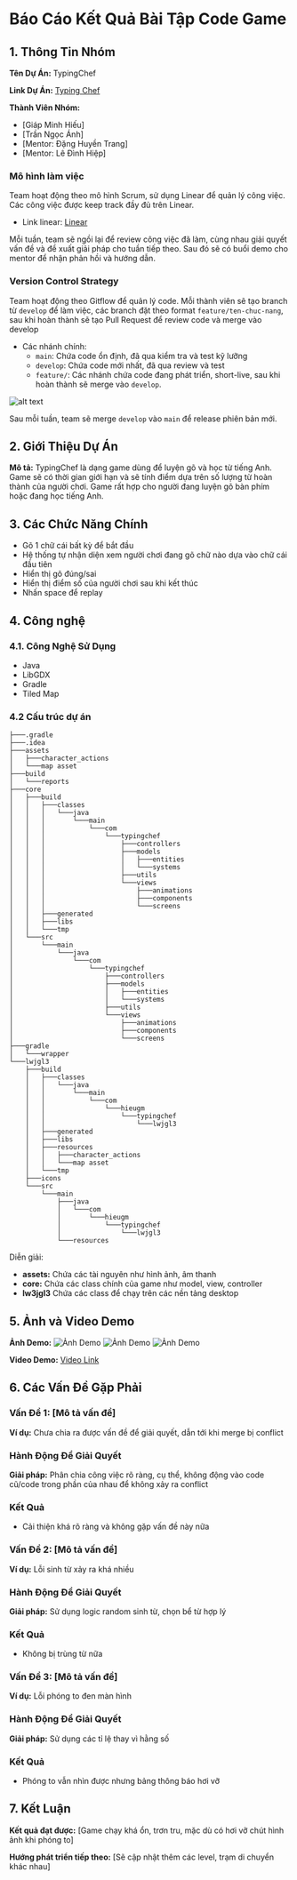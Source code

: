 # Báo Cáo Kết Quả Bài Tập Code Game

## 1. Thông Tin Nhóm

**Tên Dự Án:** TypingChef

**Link Dự Án:** [Typing Chef]([https://github.com/HieuGM/TypingChef])

**Thành Viên Nhóm:**
- [Giáp Minh Hiếu]
- [Trần Ngọc Ánh]
- [Mentor: Đặng Huyền Trang]
- [Mentor: Lê Đình Hiệp]



### Mô hình làm việc

Team hoạt động theo mô hình Scrum, sử dụng Linear để quản lý công việc. Các công việc được keep track đầy đủ trên Linear.
- Link linear: [Linear](https://linear.app/typingchef/team/TYP/all)

Mỗi tuần, team sẽ ngồi lại để review công việc đã làm, cùng nhau giải quyết vấn đề và đề xuất giải pháp cho tuần tiếp theo. Sau đó sẽ có buổi demo cho mentor để nhận phản hồi và hướng dẫn.

### Version Control Strategy


Team hoạt động theo Gitflow để quản lý code. Mỗi thành viên sẽ tạo branch từ `develop` để làm việc, các branch đặt theo format `feature/ten-chuc-nang`, sau khi hoàn thành sẽ tạo Pull Request để review code và merge vào develop
- Các nhánh chính:
  - `main`: Chứa code ổn định, đã qua kiểm tra và test kỹ lưỡng
  - `develop`: Chứa code mới nhất, đã qua review và test
  - `feature/`: Các nhánh chứa code đang phát triển, short-live, sau khi hoàn thành sẽ merge vào `develop`. 

![alt text](image.png)

Sau mỗi tuần, team sẽ merge `develop` vào `main` để release phiên bản mới.



## 2. Giới Thiệu Dự Án

**Mô tả:** TypingChef là dạng game dùng để luyện gõ và học từ tiếng Anh. Game sẽ có thời gian giới hạn và sẽ tính điểm dựa trên số lượng từ hoàn thành của người chơi. Game rất hợp cho người đang luyện gõ bàn phím hoặc đang học tiếng Anh.

## 3. Các Chức Năng Chính

- Gõ 1 chữ cái bất kỳ để bắt đầu
- Hệ thống tự nhận diện xem người chơi đang gõ chữ nào dựa vào chữ cái đầu tiên
- Hiển thị gõ đúng/sai
- Hiển thị điểm số của người chơi sau khi kết thúc
- Nhấn space để replay

## 4. Công nghệ

### 4.1. Công Nghệ Sử Dụng
- Java
- LibGDX
- Gradle
- Tiled Map


### 4.2 Cấu trúc dự án
```
├───.gradle
├───.idea
├───assets
│   ├───character_actions
│   └───map asset
├───build
│   └───reports
├───core
│   ├───build
│   │   ├───classes
│   │   │   └───java
│   │   │       └───main
│   │   │           └───com
│   │   │               └───typingchef
│   │   │                   ├───controllers
│   │   │                   ├───models
│   │   │                   │   ├───entities
│   │   │                   │   └───systems
│   │   │                   ├───utils
│   │   │                   └───views
│   │   │                       ├───animations
│   │   │                       ├───components
│   │   │                       └───screens
│   │   ├───generated
│   │   ├───libs
│   │   └───tmp
│   └───src
│       └───main
│           └───java
│               └───com
│                   └───typingchef
│                       ├───controllers
│                       ├───models
│                       │   ├───entities
│                       │   └───systems
│                       ├───utils
│                       └───views
│                           ├───animations
│                           ├───components
│                           └───screens
├───gradle
│   └───wrapper
└───lwjgl3
    ├───build
    │   ├───classes
    │   │   └───java
    │   │       └───main
    │   │           └───com
    │   │               └───hieugm
    │   │                   └───typingchef
    │   │                       └───lwjgl3
    │   ├───generated
    │   ├───libs
    │   ├───resources
    │   │   ├───character_actions
    │   │   └───map asset
    │   └───tmp
    ├───icons
    └───src
        └───main
            ├───java
            │   └───com
            │       └───hieugm
            │           └───typingchef
            │               └───lwjgl3
            └───resources
```

Diễn giải:
- **assets:** Chứa các tài nguyên như hình ảnh, âm thanh
- **core:** Chứa các class chính của game như model, view, controller
- **lw3jgl3** Chứa các class để chạy trên các nền tảng desktop


## 5. Ảnh và Video Demo

**Ảnh Demo:**
![Ảnh Demo](demo/demo1.png)
![Ảnh Demo](demo/demo3.png)
![Ảnh Demo](demo/demo2.png)

**Video Demo:**
[Video Link](https://youtu.be/XFw67Vdwevo)






## 6. Các Vấn Đề Gặp Phải

### Vấn Đề 1: [Mô tả vấn đề]
**Ví dụ:** Chưa chia ra được vấn đề để giải quyết, dẫn tới khi merge bị conflict

### Hành Động Để Giải Quyết

**Giải pháp:** Phân chia công việc rõ ràng, cụ thể, không động vào code cũ/code trong phần của nhau để không xảy ra conflict

### Kết Quả

- Cải thiện khá rõ ràng và không gặp vấn đề này nữa

### Vấn Đề 2: [Mô tả vấn đề]
**Ví dụ:** Lỗi sinh từ xảy ra khá nhiều


### Hành Động Để Giải Quyết

**Giải pháp:** Sử dụng logic random sinh từ, chọn bể từ hợp lý

### Kết Quả

- Không bị trùng từ nữa

### Vấn Đề 3: [Mô tả vấn đề]
**Ví dụ:** Lỗi phóng to đen màn hình


### Hành Động Để Giải Quyết

**Giải pháp:** Sử dụng các tỉ lệ thay vì hằng số

### Kết Quả

- Phóng to vẫn nhìn được nhưng bảng thông báo hơi vỡ

## 7. Kết Luận

**Kết quả đạt được:** [Game chạy khá ổn, trơn tru, mặc dù có hơi vỡ chút hình ảnh khi phóng to]

**Hướng phát triển tiếp theo:** [Sẽ cập nhật thêm các level, trạm di chuyển khác nhau]